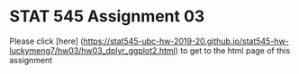 # STAT 545 Assignment 03
  Please click [here] (https://stat545-ubc-hw-2019-20.github.io/stat545-hw-luckymeng7/hw03/hw03_dplyr_ggplot2.html) to get to the html page of this assignment
